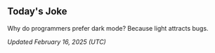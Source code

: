 ## Today's Joke
Why do programmers prefer dark mode? Because light attracts bugs.

*Updated February 16, 2025 (UTC)*
